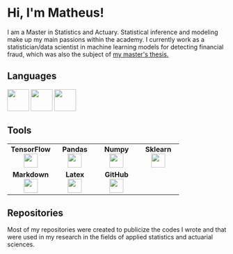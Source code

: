 # Hi, I'm Matheus!

I am a Master in Statistics and Actuary. Statistical inference and modeling make up my main passions within the academy. I currently work as a statistician/data scientist in machine learning models for detecting financial fraud, which was also the subject of [my master's thesis.](http://repositorio.ufla.br/handle/1/49447)


## Languages

<img height=50 
src="https://cdn.jsdelivr.net/gh/devicons/devicon/icons/python/python-original.svg"/> <img height=50 
src="https://cdn.jsdelivr.net/gh/devicons/devicon/icons/rstudio/rstudio-original.svg"/> <img height=50  
src="https://cdn.jsdelivr.net/gh/devicons/devicon/icons/jupyter/jupyter-original-wordmark.svg"/>

## Tools

                                                                                          
<table width="320px">
    <tbody>
        <tr valign="top">
            <td width="80px" align="center">
            <span><strong>TensorFlow</strong></span><br>
            <img height="32px" src="https://cdn.jsdelivr.net/gh/devicons/devicon/icons/tensorflow/tensorflow-original.svg">
            </td>
            <td width="80px" align="center">
            <span><strong>Pandas</strong></span><br>
            <img height="32" src="https://cdn.jsdelivr.net/gh/devicons/devicon/icons/pandas/pandas-original.svg">
            </td>
            <td width="80px" align="center">
            <span><strong>Numpy</strong></span><br>
            <img height="32" src="https://cdn.jsdelivr.net/gh/devicons/devicon/icons/numpy/numpy-original.svg">
            </td>
            <td width="80px" align="center">
            <span><strong>Sklearn</strong></span><br>
            <img height="32px" src="https://raw.githubusercontent.com/scikit-learn/scikit-learn/main/doc/logos/scikit-learn-logo-thumb.png">
            </td>
        </tr>
        <tr valign="top">
            <td width="80px" align="center">
            <span><strong>Markdown</strong></span><br>
            <img height="32px" src="https://cdn.jsdelivr.net/gh/devicons/devicon/icons/markdown/markdown-original.svg">
            </td>
            <td width="80px" align="center">
            <span><strong>Latex</strong></span><br>
            <img height="32px" src="https://cdn.jsdelivr.net/gh/devicons/devicon/icons/latex/latex-original.svg">
            </td>
            <td width="80px" align="center">
            <span><strong>GitHub</strong></span><br>
            <img height="32px" src="https://cdn.jsdelivr.net/gh/devicons/devicon/icons/github/github-original.svg">
            
</table>
          
## Repositories

Most of my repositories were created to publicize the codes I wrote and that were used in my research in the fields of applied statistics and actuarial sciences.
